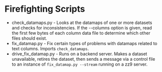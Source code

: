 Firefighting Scripts
====================

- check_datamaps.py - Looks at the datamaps of one or more datasets and checks for inconsistencies. If the --columns option is given, read the first few bytes of each column data file to determine which other files should exist.
- fix_datamap.py - Fix certain types of problems with datamaps related to text columns. Imports ``check_datamaps``.
- drive_fix_datamap.py - Runs on a backend server. Makes a dataset unavailable, retires the dataset, then sends a message via a control file to an instance of ``fix_datamap.py --stream`` running on a zz9 server.
